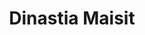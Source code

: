 ---
title: "Dinastia Maisit"
url: /ciudad-autonoma-de-buenos-aires/dinastia-maisit/
shop: Lebensmittel
---